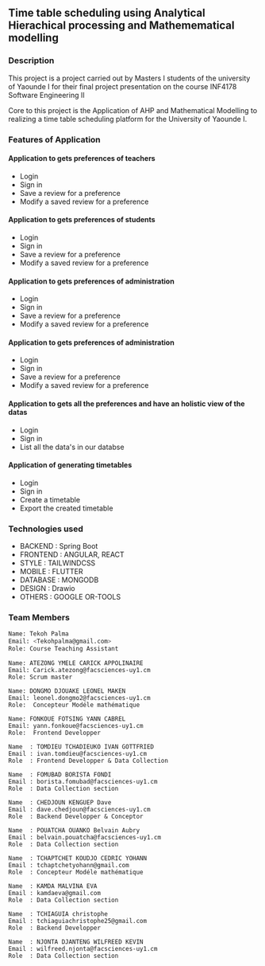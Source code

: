 ## Time table scheduling using Analytical Hierachical processing and Mathemematical modelling

### Description

This project is a project carried out by Masters I  students  of the university of Yaounde I for their
final project presentation on the course INF4178 Software Engineering II

Core to this project is the Application of AHP and Mathematical Modelling to realizing a time table scheduling
platform for the University of Yaounde I.

### Features of Application

#### Application to gets preferences of teachers
- Login
- Sign in
- Save a review for a preference
- Modify a saved review for a preference

  
####  Application to gets preferences of students
- Login
- Sign in
- Save a review for a preference
- Modify a saved review for a preference

####  Application to gets preferences of administration
- Login
- Sign in
- Save a review for a preference
- Modify a saved review for a preference


####  Application to gets preferences of administration
- Login
- Sign in
- Save a review for a preference
- Modify a saved review for a preference

####  Application to gets all the preferences and have an holistic view of the datas
- Login
- Sign in
- List all the data's in our databse

####  Application of generating timetables
- Login
- Sign in
- Create a timetable
- Export the created timetable

### Technologies used

- BACKEND : Spring Boot
- FRONTEND : ANGULAR, REACT 
- STYLE : TAILWINDCSS
- MOBILE : FLUTTER
- DATABASE : MONGODB
- DESIGN : Drawio
- OTHERS : GOOGLE OR-TOOLS

### Team Members

```bash
Name: Tekoh Palma
Email: <Tekohpalma@gmail.com>
Role: Course Teaching Assistant
```
```
Name: ATEZONG YMELE CARICK APPOLINAIRE
Email: Carick.atezong@facsciences-uy1.cm
Role: Scrum master
```

```
Name: DONGMO DJOUAKE LEONEL MAKEN
Email: leonel.dongmo2@facsciences-uy1.cm
Role:  Concepteur Modéle mathématique
```

```
Name: FONKOUE FOTSING YANN CABREL
Email: yann.fonkoue@facsciences-uy1.cm
Role:  Frontend Developper
```

```
Name  : TOMDIEU TCHADIEUKO IVAN GOTTFRIED
Email : ivan.tomdieu@facsciences-uy1.cm
Role  : Frontend Developper & Data Collection
```

```
Name  : FOMUBAD BORISTA FONDI
Email : borista.fomubad@facsciences-uy1.cm
Role  : Data Collection section
```

```
Name  : CHEDJOUN KENGUEP Dave
Email : dave.chedjoun@facsciences-uy1.cm
Role  : Backend Developper & Conceptor
```


```
Name  : POUATCHA OUANKO Belvain Aubry
Email : belvain.pouatcha@facsciences-uy1.cm
Role  : Data Collection section
```

```
Name  : TCHAPTCHET KOUDJO CEDRIC YOHANN
Email : tchaptchetyohann@gmail.com
Role  : Concepteur Modéle mathématique
```

```
Name  : KAMDA MALVINA EVA
Email : kamdaeva@gmail.com
Role  : Data Collection section
```

```
Name  : TCHIAGUIA christophe
Email : tchiaguiachristophe25@gmail.com
Role  : Backend Developper
```

```
Name  : NJONTA DJANTENG WILFREED KEVIN
Email : wilfreed.njonta@facsciences-uy1.cm
Role  : Data Collection section
```

